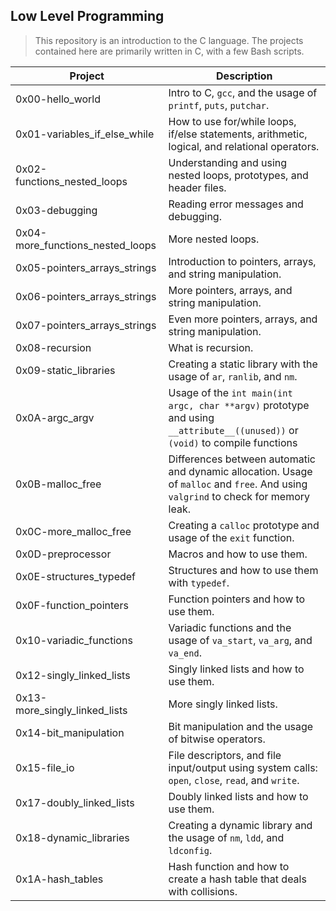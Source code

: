 ## Low Level Programming

> This repository is an introduction to the C language. The projects contained here are primarily written in C, with a few Bash scripts.

| Project | Description |
|--|--|
| 0x00-hello_world | Intro to C, `gcc`, and the usage of `printf`, `puts`, `putchar`. 
| 0x01-variables_if_else_while | How to use for/while loops, if/else statements, arithmetic, logical, and relational operators.
| 0x02-functions_nested_loops | Understanding and using nested loops, prototypes, and header files.
| 0x03-debugging | Reading error messages and debugging.
| 0x04-more_functions_nested_loops | More nested loops.
| 0x05-pointers_arrays_strings | Introduction to pointers, arrays, and string manipulation.
| 0x06-pointers_arrays_strings | More pointers, arrays, and string manipulation.
| 0x07-pointers_arrays_strings | Even more pointers, arrays, and string manipulation.
| 0x08-recursion | What is recursion.
| 0x09-static_libraries | Creating a static library with the usage of `ar`, `ranlib`, and `nm`.
| 0x0A-argc_argv | Usage of the `int main(int argc, char **argv)` prototype and using `__attribute__((unused))` or `(void)` to compile functions
| 0x0B-malloc_free | Differences between automatic and dynamic allocation. Usage of `malloc` and `free`. And using `valgrind` to check for memory leak.
| 0x0C-more_malloc_free | Creating a `calloc` prototype and usage of the `exit` function. 
| 0x0D-preprocessor | Macros and how to use them.
| 0x0E-structures_typedef | Structures and how to use them with `typedef`.
| 0x0F-function_pointers | Function pointers and how to use them.
| 0x10-variadic_functions | Variadic functions and the usage of `va_start`, `va_arg`, and `va_end`.
| 0x12-singly_linked_lists | Singly linked lists and how to use them.
| 0x13-more_singly_linked_lists | More singly linked lists.
| 0x14-bit_manipulation | Bit manipulation and the usage of bitwise operators.
| 0x15-file_io | File descriptors, and file input/output using system calls: `open`, `close`, `read`, and `write`.
| 0x17-doubly_linked_lists | Doubly linked lists and how to use them.
| 0x18-dynamic_libraries | Creating a dynamic library and the usage of `nm`, `ldd`, and `ldconfig`.
|	0x1A-hash_tables | Hash function and how to create a hash table that deals with collisions.
